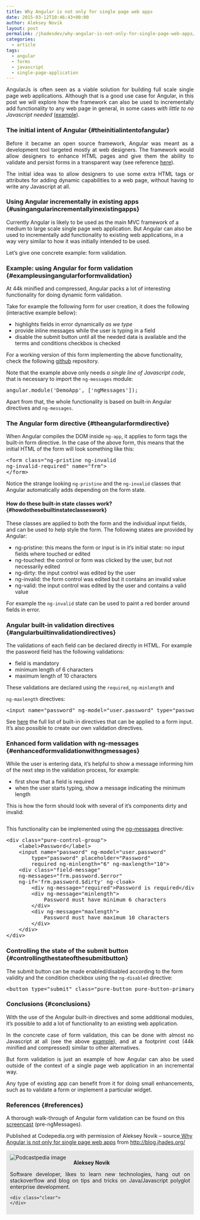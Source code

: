 ```yaml
---
title: Why Angular is not only for single page web apps
date: 2015-03-12T10:46:43+00:00
author: Aleksey Novik
layout: post
permalink: /jhadesdev/why-angular-is-not-only-for-single-page-web-apps/
categories:
  - article
tags:
  - angular
  - forms
  - javascript
  - single-page-application
---
```

<p style="text-align: justify;">
  AngularJs is often seen as a viable solution for building full scale single page web applications. Although that is a good use case for Angular, in this post we will explore how the framework can also be used to incrementally add functionality to any web page in general, in some cases <em>with little to no Javascript needed</em> (<a href="https://jsfiddle.net/jhadesdev/yfLqfzLw/2/">example</a>).<!--more-->
</p>

### The initial intent of Angular {#theinitialintentofangular}

<p style="text-align: justify;">
  Before it became an open source framework, Angular was meant as a development tool targeted mostly at web designers. The framework would allow designers to enhance HTML pages and give them the ability to validate and persist forms in a transparent way (see reference <a href="http://devchat.tv/adventures-in-angular/001-aia-the-birth-of-angular-1">here</a>).
</p>

<p style="text-align: justify;">
  The initial idea was to allow designers to use some extra HTML tags or attributes for adding dynamic capabilities to a web page, without having to write any Javascript at all.
</p>

### Using Angular incrementally in existing apps {#usingangularincrementallyinexistingapps}

Currently Angular is likely to be used as the main MVC framework of a medium to large scale single page web application. But Angular can also be used to incrementally add functionality to existing web applications, in a way very similar to how it was initially intended to be used.

Let&#8217;s give one concrete example: form validation.

### Example: using Angular for form validation {#exampleusingangularforformvalidation}

At 44k minified and compressed, Angular packs a lot of interesting functionality for doing dynamic form validation.

Take for example the following form for user creation, it does the following (interactive example bellow):

  * highlights fields in error dynamically _as we type_
  * provide inline messages while the user is typing in a field
  * disable the submit button until all the needed data is available and the terms and conditions checkbox is checked

For a working version of this form implementing the above functionality, check the following [github](https://github.com/jhades/blog.jhades.org/tree/master/angular-not-only-spa) repository.

Note that the example above only needs _a single line of Javascript code_, that is necessary to import the `ng-messages` module:

<pre class="lang:js decode:true ">angular.module('DemoApp', ['ngMessages']);</pre>

Apart from that, the whole functionality is based on built-in Angular directives and `ng-messages`.

### The Angular form directive {#theangularformdirective}

When Angular compiles the DOM inside `ng-app`, it applies to form tags the built-in form directive. In the case of the above form, this means that the initial HTML of the form will look something like this:

<pre class="lang:js decode:true">&lt;form class="ng-pristine ng-invalid
ng-invalid-required" name="frm"&gt;
&lt;/form&gt;</pre>

Notice the strange looking `ng-pristine` and the `ng-invalid` classes that Angular automatically adds depending on the form state.

#### How do these built-in state classes work? {#howdothesebuiltinstateclasseswork}

These classes are applied to both the form and the individual input fields, and can be used to help style the form. The following states are provided by Angular:

  * ng-pristine: this means the form or input is in it&#8217;s initial state: no input fields where touched or edited
  * ng-touched: the control or form was clicked by the user, but not necessarily edited
  * ng-dirty: the input control was edited by the user
  * ng-invalid: the form control was edited but it contains an invalid value
  * ng-valid: the input control was edited by the user and contains a valid value

For example the `ng-invalid` state can be used to paint a red border around fields in error.

### Angular built-in validation directives {#angularbuiltinvalidationdirectives}

The validations of each field can be declared directly in HTML. For example the password field has the following validations:

  * field is mandatory
  * minimum length of 6 characters
  * maximum length of 10 characters

These validations are declared using the `required`, `ng-minlength` and

`ng-maxlength` directives:

<pre class="lang:js decode:true">&lt;input name="password" ng-model="user.password" type="password"  placeholder="Password" required ng-minlength="6" ng-maxlength="10"&gt;</pre>

See [here](https://docs.angularjs.org/api/ng/directive/input) the full list of built-in directives that can be applied to a form input. It&#8217;s also possible to create our own validation directives.

### Enhanced form validation with ng-messages {#enhancedformvalidationwithngmessages}

While the user is entering data, it&#8217;s helpful to show a message informing him of the next step in the validation process, for example:

  * first show that a field is required
  * when the user starts typing, show a message indicating the minimum length

This is how the form should look with several of it&#8217;s components dirty and invalid:

<div>
  <img src="http://d2huq83j2o5dyd.cloudfront.net/angular-not-only-spa/invalid.png" alt="" />
</div>

This functionality can be implemented using the [ng-messages](https://docs.angularjs.org/api/ngMessages/directive/ngMessages) directive:

<pre class="lang:xhtml decode:true ">&lt;div class="pure-control-group"&gt;
    &lt;label&gt;Password&lt;/label&gt;
    &lt;input name="password" ng-model="user.password"
        type="password" placeholder="Password"
        required ng-minlength="6" ng-maxlength="10"&gt;
    &lt;div class="field-message"
    ng-messages="frm.password.$error"
    ng-if='frm.password.$dirty' ng-cloak&gt;
        &lt;div ng-message="required"&gt;Password is required&lt;/div&gt;
        &lt;div ng-message="minlength"&gt;
            Password must have minimum 6 characters
        &lt;/div&gt;
        &lt;div ng-message="maxlength"&gt;
            Password must have maximum 10 characters
        &lt;/div&gt;
    &lt;/div&gt;
&lt;/div&gt;</pre>

### Controlling the state of the submit button {#controllingthestateofthesubmitbutton}

The submit button can be made enabled/disabled according to the form validity and the condition checkbox using the `ng-disabled` directive:

<pre class="lang:js decode:true">&lt;button type="submit" class="pure-button pure-button-primary" ng-disabled="frm.$invalid || !conditions"&gt;Submit&lt;/button&gt;</pre>

### Conclusions {#conclusions}

<p style="text-align: justify;">
  With the use of the Angular built-in directives and some additional modules, it&#8217;s possible to add a lot of functionality to an existing web application.
</p>

<p style="text-align: justify;">
  In the concrete case of form validation, this can be done with almost no Javascript at all (see the above <a href="https://github.com/jhades/blog.jhades.org/tree/master/angular-not-only-spa">example</a>), and at a footprint cost (44k minified and compressed) similar to other alternatives.
</p>

<p style="text-align: justify;">
  But form validation is just an example of how Angular can also be used outside of the context of a single page web application in an incremental way.
</p>

<p style="text-align: justify;">
  Any type of existing app can benefit from it for doing small enhancements, such as to validate a form or implement a particular widget.
</p>

### References {#references}

A thorough walk-through of Angular form validation can be found on this [screencast](https://www.youtube.com/watch?v=t6XUPVmlYbY) (pre-ngMessages).

<p class="note_normal">
  Published at Codepedia.org with permission of Aleksey Novik – source<a title="http://blog.jhades.org/why-angular-is-not-only-for-single-page-web-apps/" href="http://blog.jhades.org/why-angular-is-not-only-for-single-page-web-apps/"> Why Angular is not only for single page web apps</a> from <a title="http://blog.jhades.org/" href="http://blog.jhades.org/" target="_blank">http://blog.jhades.org/</a>
</p>

<div id="about_author" style="background-color: #e6e6e6; padding: 10px;">
  <img id="author_portrait" style="float: left; margin-right: 20px;" src="https://lh6.googleusercontent.com/-nJLCOBcwQyQ/U3PTSOfhw_I/AAAAAAAAABI/w21JxlhW4lo/s498-no/my-blog-53.jpg" alt="Podcastpedia image" />

  <p id="about_author_header">
    <strong>Aleksey Novik</strong>
  </p>

  <div id="author_details" style="text-align: justify;">
    Software developer, likes to learn new technologies, hang out on stackoverflow and blog on tips and tricks on Java/Javascript polyglot enterprise development.
  </div>

  <div id="follow_social" style="clear: both;">
    <div id="social_logos">
      <a class="icon-earth" href="http://blog.jhades.org/" target="_blank"> </a> <a class="icon-googleplus" href="https://plus.google.com/113901291479894108481/posts" target="_blank"> </a> <a class="icon-twitter" href="https://twitter.com/JhadesDev" target="_blank"> </a> <a class="icon-github" href="https://github.com/jhades" target="_blank"> </a>
    </div>

    <div class="clear">
    </div>
  </div>
</div>
